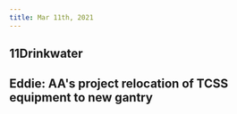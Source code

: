 ```yaml
---
title: Mar 11th, 2021
---
```


## 11Drinkwater
## Eddie: AA's project relocation of TCSS equipment to new gantry
##
